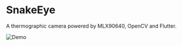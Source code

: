 # SnakeEye

A thermographic camera powered by MLX90640, OpenCV and Flutter.

![Demo](https://user-images.githubusercontent.com/8357481/152534615-92cb7a61-f28a-4107-a7f5-7dab069fa742.png)